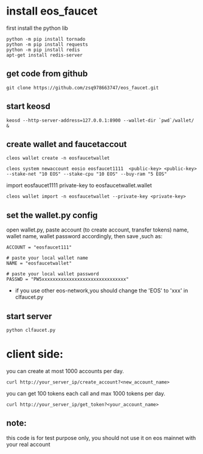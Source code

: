 # install eos_faucet
first install the python lib
```
python -m pip install tornado
python -m pip install requests
python -m pip install redis
apt-get install redis-server
```
## get code from github
```
git clone https://github.com/zsq978663747/eos_faucet.git
```
## start keosd
```
keosd --http-server-address=127.0.0.1:8900 --wallet-dir `pwd`/wallet/ &
```
## create wallet and faucetaccout
```
cleos wallet create -n eosfaucetwallet

cleos system newaccount eosio eosfaucet1111  <public-key> <public-key> --stake-net "10 EOS" --stake-cpu "10 EOS" --buy-ram "5 EOS"
```
import eosfaucet1111 private-key to eosfaucetwallet.wallet
```
cleos wallet import -n eosfaucetwallet --private-key <private-key>
```
## set the wallet.py config
open wallet.py, paste account (to create account, transfer tokens) name, wallet name, wallet password accordingly, then save
,such as:
```
ACCOUNT = "eosfaucet111"

# paste your local wallet name
NAME = "eosfaucetwallet"

# paste your local wallet password
PASSWD = "PW5xxxxxxxxxxxxxxxxxxxxxxxxxxxxxxx"

```

- if you  use other eos-network,you should change the 'EOS' to 'xxx' in clfaucet.py

## start server
```
python clfaucet.py
```


# client side:

you can create at most 1000 accounts per day. 
```
curl http://your_server_ip/create_account?<new_account_name>
```

you can get 100 tokens each call and max 1000 tokens per day. 
```
curl http://your_server_ip/get_token?<your_account_name>
```
## note:

this code is for test purpose only, you should not use it on eos mainnet with your real account
